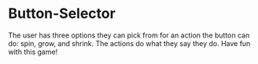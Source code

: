 # Button-Selector
The user has three options they can pick from for an action the button can do: spin, grow, and shrink. The actions do what they say they do. Have fun with this game!
